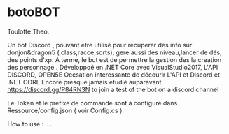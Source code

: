 # botoBOT

Toulotte Theo.

Un bot Discord , pouvant etre utilisé pour récuperer des info sur donjon&dragon5 ( class,racce,sorts), gere aussi des niveau,lancer de dés, des points d'xp. A terme, le but est de permettre la gestion des la creation des personnage .
Développoé en .NET Core avec VisualStudio2017, L'API DISCORD, OPEN5E
Occsation interessante de décourir L'API et Discord et .NET CORE Encore presque jamais etudié auparavant.
https://discord.gg/P84RN3N to join a test of the bot on a discord channel

Le Token et le prefixe de commande sont à configuré dans Ressource/config.json ( voir Config.cs ).

How to use : 
....


